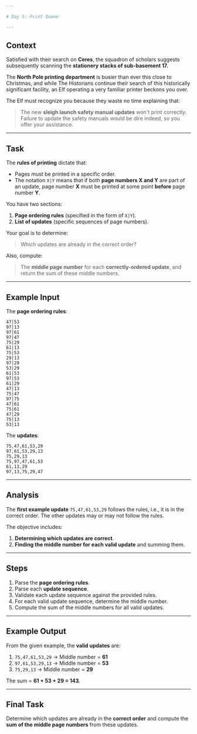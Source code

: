 ```yaml
---

# Day 5: Print Queue  

---
```


## Context  

Satisfied with their search on **Ceres**, the squadron of scholars suggests subsequently scanning the **stationery stacks of sub-basement 17.**  

The **North Pole printing department** is busier than ever this close to Christmas, and while The Historians continue their search of this historically significant facility, an Elf operating a very familiar printer beckons you over.  

The Elf must recognize you because they waste no time explaining that:  

> The new **sleigh launch safety manual updates** won't print correctly. Failure to update the safety manuals would be dire indeed, so you offer your assistance.  

---

## Task  

The **rules of printing** dictate that:  

- Pages must be printed in a specific order.  
- The notation `X|Y` means that if both **page numbers X and Y** are part of an update, page number **X** must be printed at some point **before** page number **Y**.  

You have two sections:  
1. **Page ordering rules** (specified in the form of `X|Y`).  
2. **List of updates** (specific sequences of page numbers).  

Your goal is to determine:  

> Which updates are already in the correct order?  

Also, compute:  

> The **middle page number** for each **correctly-ordered update**, and return the sum of these middle numbers.

---

## Example Input  

The **page ordering rules**:

```
47|53  
97|13  
97|61  
97|47  
75|29  
61|13  
75|53  
29|13  
97|29  
53|29  
61|53  
97|53  
61|29  
47|13  
75|47  
97|75  
47|61  
75|61  
47|29  
75|13  
53|13  
```

The **updates**:

```
75,47,61,53,29  
97,61,53,29,13  
75,29,13  
75,97,47,61,53  
61,13,29  
97,13,75,29,47  
```

---

## Analysis  

The **first example update** `75,47,61,53,29` follows the rules, i.e., it is in the correct order. The other updates may or may not follow the rules.  

The objective includes:  
1. **Determining which updates are correct**.  
2. **Finding the middle number for each valid update** and summing them.  

---

## Steps  

1. Parse the **page ordering rules**.  
2. Parse each **update sequence**.  
3. Validate each update sequence against the provided rules.  
4. For each valid update sequence, determine the middle number.  
5. Compute the sum of the middle numbers for all valid updates.

---

## Example Output  

From the given example, the **valid updates** are:  

1. `75,47,61,53,29` → Middle number = **61**  
2. `97,61,53,29,13` → Middle number = **53**  
3. `75,29,13` → Middle number = **29**  

The sum = **61 + 53 + 29 = 143**.

---

## Final Task  

Determine which updates are already in the **correct order** and compute the **sum of the middle page numbers** from these updates.